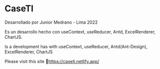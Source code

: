 # CaseTI

Desarrollado por Junior Medrano - Lima 2022

Es un desarrollo hecho con useContext, useReducer, Antd, ExcelRenderer, ChartJS.

Is a development has with useContext, useReducer, Antd(Ant-Design), ExcelRenderer, ChartJS

Please visit this site 📌https://caseti.netlify.app/